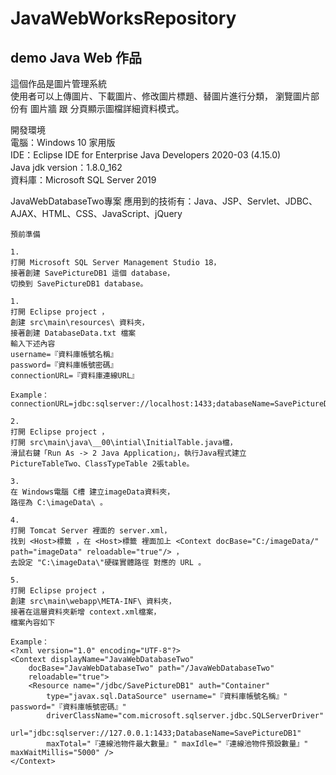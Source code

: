 # JavaWebWorksRepository

## demo Java Web 作品

這個作品是圖片管理系統  
使用者可以上傳圖片、下載圖片、修改圖片標題、替圖片進行分類，
瀏覽圖片部份有 圖片牆 跟 分頁顯示圖檔詳細資料模式。

開發環境  
電腦：Windows 10 家用版  
IDE：Eclipse IDE for Enterprise Java Developers 2020-03 (4.15.0)  
Java jdk version：1.8.0_162  
資料庫：Microsoft SQL Server 2019  

JavaWebDatabaseTwo專案 應用到的技術有：Java、JSP、Servlet、JDBC、AJAX、HTML、CSS、JavaScript、jQuery  

```no-highlight
預前準備

1.
打開 Microsoft SQL Server Management Studio 18，
接著創建 SavePictureDB1 這個 database，
切換到 SavePictureDB1 database。

1.
打開 Eclipse project ，
創建 src\main\resources\ 資料夾，
接著創建 DatabaseData.txt 檔案
輸入下述內容
username=『資料庫帳號名稱』
password=『資料庫帳號密碼』
connectionURL=『資料庫連線URL』

Example：
connectionURL=jdbc:sqlserver://localhost:1433;databaseName=SavePictureDB1

2.
打開 Eclipse project ，
打開 src\main\java\__00\intial\InitialTable.java檔，
滑鼠右鍵「Run As -> 2 Java Application」，執行Java程式建立 PictureTableTwo、ClassTypeTable 2張table。

3.
在 Windows電腦 C槽 建立imageData資料夾，
路徑為 C:\imageData\ 。

4.
打開 Tomcat Server 裡面的 server.xml，
找到 <Host>標籤 ，在 <Host>標籤 裡面加上 <Context docBase="C:/imageData/" path="imageData" reloadable="true"/> ，
去設定 "C:\imageData\"硬碟實體路徑 對應的 URL 。

5.
打開 Eclipse project ，
創建 src\main\webapp\META-INF\ 資料夾，
接著在這層資料夾新增 context.xml檔案，
檔案內容如下

Example：
<?xml version="1.0" encoding="UTF-8"?>
<Context displayName="JavaWebDatabaseTwo"
	docBase="JavaWebDatabaseTwo" path="/JavaWebDatabaseTwo"
	reloadable="true">
	<Resource name="/jdbc/SavePictureDB1" auth="Container"
		type="javax.sql.DataSource" username="『資料庫帳號名稱』" password="『資料庫帳號密碼』"
		driverClassName="com.microsoft.sqlserver.jdbc.SQLServerDriver"
		url="jdbc:sqlserver://127.0.0.1:1433;DatabaseName=SavePictureDB1"
		maxTotal="『連線池物件最大數量』" maxIdle="『連線池物件預設數量』" maxWaitMillis="5000" />
</Context>
```
